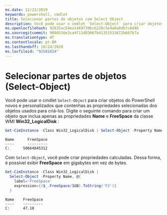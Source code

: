```yaml
---
ms.date: 12/23/2019
keywords: powershell, cmdlet
title: Selecionar partes de objetos com Select Object
description: Você pode usar o cmdlet `Select-Object` para criar objetos do PowerShell novos e personalizados que contenham as propriedades selecionadas dos objetos no pipeline.
ms.openlocfilehash: 92635ac54ea1469739bcb228c5e9a0a8dbfc648b
ms.sourcegitcommit: 9080316e3ca4f11d83067b41351531672b667b7a
ms.translationtype: HT
ms.contentlocale: pt-BR
ms.lasthandoff: 10/24/2020
ms.locfileid: "92501024"
---
```

# <a name="selecting-parts-of-objects-select-object"></a>Selecionar partes de objetos (Select-Object)

Você pode usar o cmdlet `Select-Object` para criar objetos do PowerShell novos e personalizados que contenhas as propriedades selecionadas dos objetos usados para criá-los. Digite o seguinte comando para criar um objeto que inclua apenas as propriedades **Name** e **FreeSpace** da classe WMI **Win32_LogicalDisk** :

```powershell
Get-CimInstance -Class Win32_LogicalDisk | Select-Object -Property Name,FreeSpace
```

```Output
Name      FreeSpace
----      ---------
C:      50664845312
```

Com `Select-Object`, você pode criar propriedades calculadas. Dessa forma, é possível exibir **FreeSpace** em gigabytes em vez de bytes.

```powershell
Get-CimInstance -Class Win32_LogicalDisk |
  Select-Object -Property Name, @{
    label='FreeSpace'
    expression={($_.FreeSpace/1GB).ToString('F2')}
  }
```

```Output
Name    FreeSpace
----    ---------
C:      47.18
```
